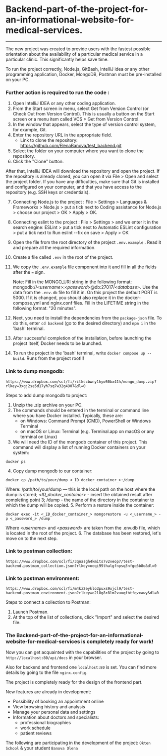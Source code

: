 # Backend-part-of-the-project-for-an-informational-website-for-medical-services.

***
The new project was created to provide users with the fastest possible orientation about the availability of a
particular medical service in a particular clinic. This significantly helps save time.

To run the project correctly, Node.js, GitBash, IntelliJ idea or any other programming application, Docker, MongoDB, Postman must be pre-installed on your PC.

### Further action is required to run the code :

1. Open IntelliJ IDEA or any other coding application.
2. From the Start screen in menu, select Get from Version Control (or Check Out from Version Control). This is usually a
   button on the Start screen or a menu item called VCS > Get from Version Control.
3. In the window that appears, select the type of version control system, for example, Git.
4. Enter the repository URL in the appropriate field.
    * Link to clone the repository:
      https://github.com/ElenaBanova/test_backend.git
5. Select the folder on your computer where you want to clone the repository.
6. Click the "Clone" button.

After that, IntelliJ IDEA will download the repository and open the project.
If the repository is already cloned, you can open it via File > Open and select the project folder.
If you have any difficulties, make sure that Git is installed and configured on your computer, and that you have access
to the repository (e.g. SSH keys or credentials).

7. Connecting Node.js to the project : File > Settings > Languages & Frameworks > Node.js > put a tick next to Coding
   assistance for Node.js > choose our project > OK > Apply > OK.
8. Connecting eslint to the project : File > Settings > and we enter it in the search engine: ESLint > put a tick next
   to Automatic ESLint configuration > put a tick next to Run eslint --fix on save > Apply > OK
9. Open the file from the root directory of the project `.env.example` . Read it and prepare all the required
   information.
10. Create a file called `.env` in the root of the project.
11. We copy the `.env.example` file component into it and fill in all the fields after the `=` sign.

    Note:
Fill in the MONGO_URI string in the following format: mongodb://<_username_>:<_password_>@db:27017/<_database_>. Use the data from the `.env.db` file to fill it in. 
On this project the default PORT is 5000. If it is changed, you should also replace it in the docker-compose.yml and nginx.conf files.
Fill in the LIFETIME string in the following format: "20 minutes".
12. Next, you need to install the dependencies from the `package-json` file. To do this, enter `cd backend` (go to the
    desired directory) and `npm i` in the 'bash' terminal.
13. After successful completion of the installation, before launching the project itself, Docker needs to be launched.
14. To run the project in the 'bash' terminal, write `docker compose up --build`. Runs from the project root!!!

### Link to dump mongodb:
    https://www.dropbox.com/scl/fi/ritkscbwny1hyw50bx41h/mongo_dump.zip?rlkey=3xgj2se5d17yh7sq7w32g4907&dl=0

Steps to add dump mongodb to project:

1. Unzip the .zip archive on your PC. 
2. The commands should be entered in the terminal or command line where you have Docker installed. Typically, these are:
   - on Windows: Command Prompt (CMD), PowerShell or Windows Terminal
   - on macOS or Linux: Terminal (e.g. Terminal.app on macOS or any terminal on Linux)
3. We will need the ID of the mongodb container of this project. This command will display a list of running Docker containers on your system:

`docker ps`

4. Copy dump mongodb to our container:

`docker cp /path/to/your/dump <_ID_docker_container_>:/dump`

Where:
/path/to/your/dump — this is the local path on the host where the dump is stored; 
<_ID_docker_container_> - insert the obtained result after completing point 3; 
/dump - the name of the directory in the container to which the dump will be copied.
5. Perform a restore inside the container:

`docker exec -it <_ID_docker_container_> mongorestore -u <_username_> -p <_password_> /dump`

Where <_username_> and <_password_> are taken from the .env.db file, which is located in the root of the project.
6. The database has been restored, let's move on to the next step.

### Link to postman collection:
    https://www.dropbox.com/scl/fi/3qnasgh4kmits7v2veop7/test-backend.postman_collection.json?rlkey=oeqi99thalgfnpsq3nfgq6b8o&dl=0

### Link to postman environment:
    https://www.dropbox.com/scl/fi/m4kz2eyklo3puxs9xjcl9/test-backend.postman_environment.json?rlkey=o2l8g8r8lm2vuuqfbtfqvxawy&dl=0

Steps to connect a collection to Postman:

1. Launch Postman.
2. At the top of the list of collections, click "Import" and select the desired file.

### The Backend-part-of-the-project-for-an-informational-website-for-medical-services is completely ready for work!

Now you can get acquainted with the capabilities of the project by going to `http://localhost:80/api/docs` in your
browser.

Also for backend and frontend one `localhost:80` is set. You can find more details by going to the file `nginx.config`.

The project is completely ready for the design of the frontend part.

New features are already in development:

* Possibility of booking an appointment online
* View browsing history and analysis
* Manage your personal data and settings
* Information about doctors and specialists:
    * professional biographies
    * work schedule
    * patient reviews

The following are participating in the development of the project: `Okten School` & your student `Banova Olena`
